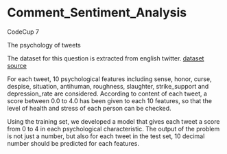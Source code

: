 # Comment_Sentiment_Analysis
CodeCup 7

The psychology of tweets

The dataset for this question is extracted from english twitter. <a href="https://quera.org/contest/assignments/45363/problems/157863">dataset source</a> 

For each tweet, 10 psychological features including sense, honor, curse, despise, situation, antihuman, roughness, slaughter, strike_support and depression_rate are considered. According to content of each tweet, a score between 0.0 to 4.0 has been given to each 10 features, so that the level of health and stress of each person can be checked.

Using the training set, we developed a model that gives each tweet a score from 0 to 4 in each psychological characteristic. The output of the problem is not just a number, but also for each tweet in the test set, 10 decimal number should be predicted for each features.
